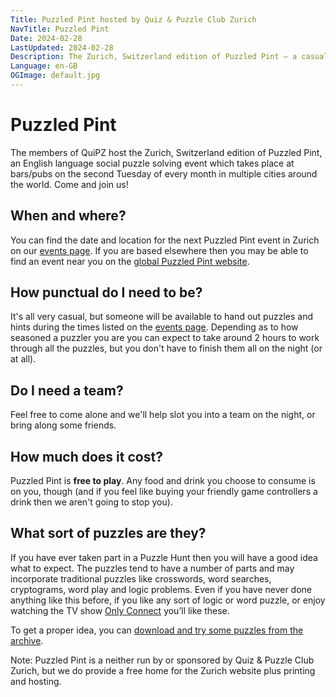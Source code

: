 ```yaml
---
Title: Puzzled Pint hosted by Quiz & Puzzle Club Zurich
NavTitle: Puzzled Pint
Date: 2024-02-28
LastUpdated: 2024-02-28
Description: The Zurich, Switzerland edition of Puzzled Pint – a casual, social puzzle solving event which happens at bars/pubs on the second Tuesday of every month.
Language: en-GB
OGImage: default.jpg
---
```

# Puzzled Pint

The members of QuiPZ host the Zurich, Switzerland edition of Puzzled Pint, an English language social puzzle solving event which takes place at bars/pubs on the second Tuesday of every month in multiple cities around the world. Come and join us!

## When and where?

You can find the date and location for the next Puzzled Pint event in Zurich on our [events page](/upcoming-events). If you are based elsewhere then you may be able to find an event near you on the [global Puzzled Pint website](https://puzzledpint.com/).

## How punctual do I need to be?

It's all very casual, but someone will be available to hand out puzzles and hints during the times listed on the [events page](/upcoming-events). Depending as to how seasoned a puzzler you are you can expect to take around 2 hours to work through all the puzzles, but you don't have to finish them all on the night (or at all).

## Do I need a team?

Feel free to come alone and we'll help slot you into a team on the night, or bring along some friends.

## How much does it cost?

Puzzled Pint is **free to play**. Any food and drink you choose to consume is on you, though (and if you feel like buying your friendly game controllers a drink then we aren't going to stop you).

## What sort of puzzles are they?

If you have ever taken part in a Puzzle Hunt then you will have a good idea what to expect. The puzzles tend to have a number of parts and may incorporate traditional puzzles like crosswords, word searches, cryptograms, word play and logic problems. Even if you have never done anything like this before, if you like any sort of logic or word puzzle, or enjoy watching the TV show [Only Connect](https://www.youtube.com/channel/UClIpxKAC9kaOgjexqrvan9g) you’ll like these.

To get a proper idea, you can [download and try some puzzles from the archive](https://puzzledpint.com/events/).

Note: Puzzled Pint is a neither run by or sponsored by Quiz & Puzzle Club Zurich, but we do provide a free home for the Zurich website plus printing and hosting.
